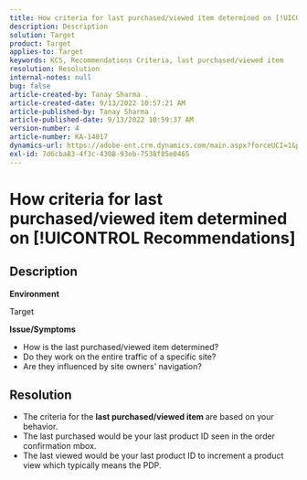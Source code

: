 ```yaml
---
title: How criteria for last purchased/viewed item determined on [!UICONTROL Recommendations]
description: Description
solution: Target
product: Target
applies-to: Target
keywords: KCS, Recommendations Criteria, last purchased/viewed item
resolution: Resolution
internal-notes: null
bug: false
article-created-by: Tanay Sharma .
article-created-date: 9/13/2022 10:57:21 AM
article-published-by: Tanay Sharma .
article-published-date: 9/13/2022 10:59:37 AM
version-number: 4
article-number: KA-14017
dynamics-url: https://adobe-ent.crm.dynamics.com/main.aspx?forceUCI=1&pagetype=entityrecord&etn=knowledgearticle&id=99a986d1-5233-ed11-9db1-002248086735
exl-id: 7d6cba83-4f3c-4308-93eb-7538f85e0465
---
```

# How criteria for last purchased/viewed item determined on [!UICONTROL Recommendations]

## Description


<b>Environment</b>

Target



<b>Issue/Symptoms</b>

- How is the last purchased/viewed item determined?
- Do they work on the entire traffic of a specific site?
- Are they influenced by site owners' navigation?





## Resolution


- The criteria for the <b>last purchased/viewed item </b>are based on your behavior.
- The last purchased would be your last product ID seen in the order confirmation mbox.
- The last viewed would be your last product ID to increment a product view which typically means the PDP.
